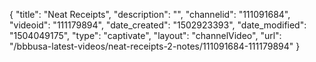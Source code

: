 {
    "title": "Neat Receipts",
    "description": "",
    "channelid": "111091684",
    "videoid": "111179894",
    "date_created": "1502923393",
    "date_modified": "1504049175",
    "type": "captivate",
    "layout": "channelVideo",
    "url": "\/bbbusa-latest-videos\/neat-receipts-2-notes\/111091684-111179894"
}